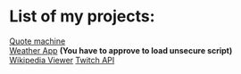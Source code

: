 <h1>List of my projects:</h1>

<a href="https://ermin-avdic.github.io/Quota/">Quote machine</a><br>
<a href ="https://ermin-avdic.github.io/local-weather/">Weather App</a>  <strong>(You have to approve to load unsecure script)</strong><br>
<a href="https://ermin-avdic.github.io/wikipedia-viewer/">Wikipedia Viewer</a>
<a href="https://ermin-avdic.github.io/Twitch-API/">Twitch API</a>
